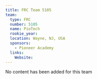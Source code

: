 ```yaml
---
title: FRC Team 5105
team:
  type: FRC
  number: 5105
  name: PioTech
  rookie_year: 
  location: Wayne, NJ, USA
  sponsors:
    - Pioneer Academy
  links:
    Website: 
---
```

No content has been added for this team